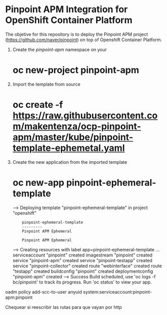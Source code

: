 # Pinpoint APM Integration for OpenShift Container Platform

The objetive for this repository is to deploy the Pinpoint APM project (https://github.com/naver/pinpoint) on top of Openshift Container Platform.

1. Create the *pinpoint-apm* namespace on your

      # oc new-project pinpoint-apm

2. Import the template from source

      # oc create -f https://raw.githubusercontent.com/makentenza/ocp-pinpoint-apm/master/kube/pinpoint-template-ephemetal.yaml

3. Create the new application from the imported template

    # oc new-app pinpoint-ephemeral-template

      --> Deploying template "pinpoint-ephemeral-template" in project "openshift"

           pinpoint-ephemeral-template
           ---------
           Pinpoint APM Ephemeral

           Pinpoint APM Ephemeral

      --> Creating resources with label app=pinpoint-ephemeral-template ...
          serviceaccount "pinpoint" created
          imagestream "pinpoint" created
          service "pinpoint-apm" created
          service "pinpoint-testapp" created
          service "pinpoint-collector" created
          route "webinterface" created
          route "testapp" created
          buildconfig "pinpoint" created
          deploymentconfig "pinpoint-apm" created
      --> Success
          Build scheduled, use 'oc logs -f bc/pinpoint' to track its progress.
          Run 'oc status' to view your app.


oadm policy add-scc-to-user anyuid system:serviceaccount:pinpoint-apm:pinpoint


Chequear si reescribir las rutas para que vayan por http
